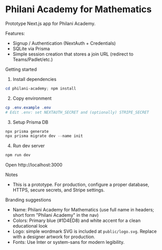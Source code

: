 # Philani Academy for Mathematics

Prototype Next.js app for Philani Academy.

Features:
- Signup / Authentication (NextAuth + Credentials)
- SQLite via Prisma
- Simple session creation that stores a join URL (redirect to Teams/Padlet/etc.)

Getting started

1. Install dependencies

```powershell
cd philani-academy; npm install
```

2. Copy environment

```powershell
cp .env.example .env
# Edit .env: set NEXTAUTH_SECRET and (optionally) STRIPE_SECRET
```

3. Setup Prisma DB

```powershell
npx prisma generate
npx prisma migrate dev --name init
```

4. Run dev server

```powershell
npm run dev
```

Open http://localhost:3000

Notes
- This is a prototype. For production, configure a proper database, HTTPS, secure secrets, and Stripe settings.

Branding suggestions
- Name: Philani Academy for Mathematics (use full name in headers; short form "Philani Academy" in the nav)
- Colors: Primary blue (#1D4ED8) and white accent for a clean educational look
- Logo: simple wordmark SVG is included at `public/logo.svg`. Replace with a designer artwork for production.
- Fonts: Use Inter or system-sans for modern legibility.
